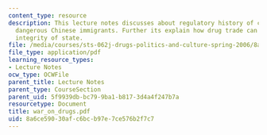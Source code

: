 ```yaml
---
content_type: resource
description: This lecture notes discusses about regulatory history of cocaine, and
  dangerous Chinese immigrants. Further its explain how drug trade can compromise
  integrity of state.
file: /media/courses/sts-062j-drugs-politics-and-culture-spring-2006/8a6ce59030afc6bcb97e7ce576b2f7c7_war_on_drugs.pdf
file_type: application/pdf
learning_resource_types:
- Lecture Notes
ocw_type: OCWFile
parent_title: Lecture Notes
parent_type: CourseSection
parent_uid: 5f9939db-bc79-9ba1-b817-3d4a4f247b7a
resourcetype: Document
title: war_on_drugs.pdf
uid: 8a6ce590-30af-c6bc-b97e-7ce576b2f7c7
---
```

